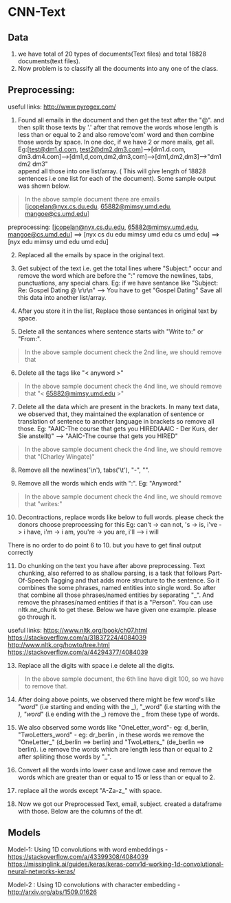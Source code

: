 # CNN-Text


## Data

1. we have total of 20 types of documents(Text files) and total 18828 documents(text files).
2. Now problem is to classify all the documents into any one of the class.

## Preprocessing:

useful links: http://www.pyregex.com/

1. Found all emails in the document and then get the text after the "@". and then split those texts by '.' 
after that remove the words whose length is less than or equal to 2 and also remove'com' word and then combine those words by space. 
In one doc, if we have 2 or more mails, get all.
Eg:[test@dm1.d.com, test2@dm2.dm3.com]-->[dm1.d.com, dm3.dm4.com]-->[dm1,d,com,dm2,dm3,com]-->[dm1,dm2,dm3]-->"dm1 dm2 dm3"  
append all those into one list/array. ( This will give length of 18828 sentences i.e one list for each of the document). 
Some sample output was shown below. 

> In the above sample document there are emails [jcopelan@nyx.cs.du.edu, 65882@mimsy.umd.edu, mangoe@cs.umd.edu]

preprocessing:
[jcopelan@nyx.cs.du.edu, 65882@mimsy.umd.edu, mangoe@cs.umd.edu] ==> [nyx cs du edu mimsy umd edu cs umd edu] ==> 
[nyx edu mimsy umd edu umd edu]

2. Replaced all the emails by space in the original text. 
3. Get subject of the text i.e. get the total lines where "Subject:" occur and remove 
the word which are before the ":" remove the newlines, tabs, punctuations, any special chars.
Eg: if we have sentance like "Subject: Re: Gospel Dating @ \r\r\n" --> You have to get "Gospel Dating" 
Save all this data into another list/array. 

4. After you store it in the list, Replace those sentances in original text by space.

5. Delete all the sentances where sentence starts with "Write to:" or "From:".
> In the above sample document check the 2nd line, we should remove that

6. Delete all the tags like "< anyword >"
> In the above sample document check the 4nd line, we should remove that "< 65882@mimsy.umd.edu >"


7. Delete all the data which are present in the brackets. 
In many text data, we observed that, they maintained the explanation of sentence 
or translation of sentence to another language in brackets so remove all those.
Eg: "AAIC-The course that gets you HIRED(AAIC - Der Kurs, der Sie anstellt)" --> "AAIC-The course that gets you HIRED"

> In the above sample document check the 4nd line, we should remove that "(Charley Wingate)"


8. Remove all the newlines('\n'), tabs('\t'), "-", "\".

9. Remove all the words which ends with ":".
Eg: "Anyword:"
> In the above sample document check the 4nd line, we should remove that "writes:"


10. Decontractions, replace words like below to full words. 
please check the donors choose preprocessing for this 
Eg: can't -> can not, 's -> is, i've -> i have, i'm -> i am, you're -> you are, i'll --> i will 

 There is no order to do point 6 to 10. but you have to get final output correctly

11. Do chunking on the text you have after above preprocessing. 
Text chunking, also referred to as shallow parsing, is a task that 
follows Part-Of-Speech Tagging and that adds more structure to the sentence.
So it combines the some phrases, named entities into single word.
So after that combine all those phrases/named entities by separating "_". 
And remove the phrases/named entities if that is a "Person". 
You can use nltk.ne_chunk to get these. 
Below we have given one example. please go through it. 

useful links: 
https://www.nltk.org/book/ch07.html
https://stackoverflow.com/a/31837224/4084039
http://www.nltk.org/howto/tree.html
https://stackoverflow.com/a/44294377/4084039

13. Replace all the digits with space i.e delete all the digits. 
> In the above sample document, the 6th line have digit 100, so we have to remove that.

14. After doing above points, we observed there might be few word's like
  "_word_" (i.e starting and ending with the _), "_word" (i.e starting with the _),
  "word_" (i.e ending with the _) remove the _ from these type of words. 

15.  We also observed some words like  "OneLetter_word"- eg: d_berlin, 
"TwoLetters_word" - eg: dr_berlin , in these words we remove the "OneLetter_" (d_berlin ==> berlin) and 
"TwoLetters_" (de_berlin ==> berlin). i.e remove the words 
which are length less than or equal to 2 after spliiting those words by "_". 

16. Convert all the words into lower case and lowe case 
and remove the words which are greater than or equal to 15 or less than or equal to 2.

17. replace all the words except "A-Za-z_" with space. 

18. Now we got our Preprocessed Text, email, subject. created a dataframe with those. 
Below are the columns of the df. 

## Models 

Model-1: Using 1D convolutions with word embeddings - https://stackoverflow.com/a/43399308/4084039
https://missinglink.ai/guides/keras/keras-conv1d-working-1d-convolutional-neural-networks-keras/

Model-2 : Using 1D convolutions with character embedding - http://arxiv.org/abs/1509.01626 



